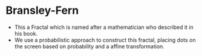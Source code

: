 # Bransley-Fern

- This a Fractal which is named after a mathematician who described it in his book.
- We use a probabilistic approach to construct this fractal, placing dots on the screen based on probability and a affine transformation.


